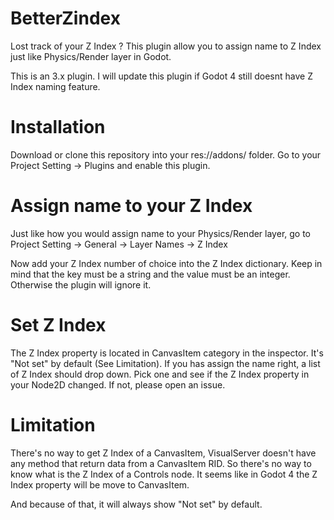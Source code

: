 # BetterZindex
Lost track of your Z Index ? This plugin allow you to assign name to Z Index just like Physics/Render layer in Godot.

This is an 3.x plugin. I will update this plugin if Godot 4 still doesnt have Z Index naming feature.

# Installation
Download or clone this repository into your res://addons/ folder.
Go to your Project Setting -> Plugins and enable this plugin.

# Assign name to your Z Index
Just like how you would assign name to your Physics/Render layer, go to Project Setting -> General -> Layer Names -> Z Index

Now add your Z Index number of choice into the Z Index dictionary. Keep in mind that the key must be a string and the value must be an integer. Otherwise the plugin will ignore it.

# Set Z Index
The Z Index property is located in CanvasItem category in the inspector. It's "Not set" by default (See Limitation). If you has assign the name right, a list of Z Index should drop down. Pick one and see if the Z Index property in your Node2D changed. If not, please open an issue.

# Limitation
There's no way to get Z Index of a CanvasItem, VisualServer doesn't have any method that return data from a CanvasItem RID. So there's no way to know what is the Z Index of a Controls node. It seems like in Godot 4 the Z Index property will be move to CanvasItem.

And because of that, it will always show "Not set" by default.
